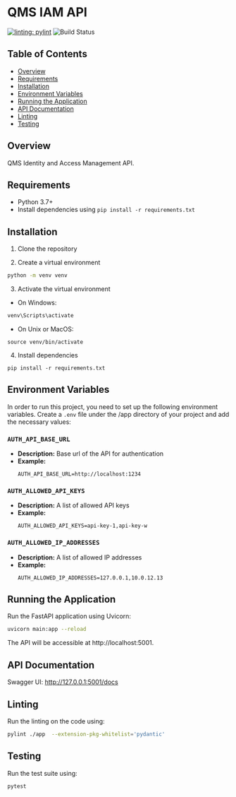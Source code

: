 # QMS IAM API
[![linting: pylint](https://img.shields.io/badge/linting-pylint-yellowgreen)](https://github.com/pylint-dev/pylint)
![Build Status](https://github.com/trejosoftdo/qms-iam-api/actions/workflows/build.yml/badge.svg)


## Table of Contents
- [Overview](#overview)
- [Requirements](#requirements)
- [Installation](#installation)
- [Environment Variables](#environment-variables)
- [Running the Application](#running-the-application)
- [API Documentation](#api-documentation)
- [Linting](#linting)
- [Testing](#testing)

## Overview

QMS Identity and Access Management API.

## Requirements

- Python 3.7+
- Install dependencies using `pip install -r requirements.txt`

## Installation

1. Clone the repository

2. Create a virtual environment
```bash
python -m venv venv
```

3. Activate the virtual environment
- On Windows:
```bash
venv\Scripts\activate
```

- On Unix or MacOS:
```
source venv/bin/activate
```

4. Install dependencies
```
pip install -r requirements.txt
```


## Environment Variables

In order to run this project, you need to set up the following environment variables. Create a `.env` file under the /app directory of your project and add the necessary values:

### `AUTH_API_BASE_URL`

- **Description:** Base url of the API for authentication
- **Example:** 
  ```plaintext
  AUTH_API_BASE_URL=http://localhost:1234
  ```

### `AUTH_ALLOWED_API_KEYS`

- **Description:** A list of allowed API keys
- **Example:** 
  ```plaintext
  AUTH_ALLOWED_API_KEYS=api-key-1,api-key-w
  ```

### `AUTH_ALLOWED_IP_ADDRESSES`

- **Description:** A list of allowed IP addresses
- **Example:** 
  ```plaintext
  AUTH_ALLOWED_IP_ADDRESSES=127.0.0.1,10.0.12.13
  ```

## Running the Application
Run the FastAPI application using Uvicorn:
```bash
uvicorn main:app --reload
```

The API will be accessible at http://localhost:5001.

## API Documentation
Swagger UI: http://127.0.0.1:5001/docs

## Linting
Run the linting on the code using:

```bash
pylint ./app  --extension-pkg-whitelist='pydantic'
```


## Testing
Run the test suite using:

```bash
pytest
```
